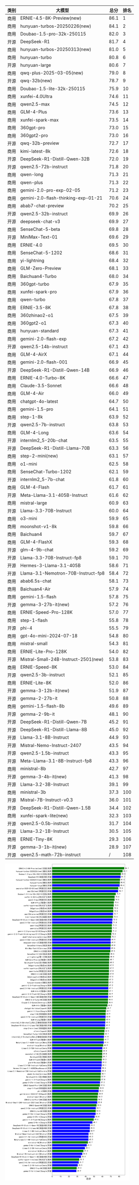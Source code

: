 
| 类别 | 大模型                         | 总分 | 排名 |
|-----|------------------------------|---------|----|
|商用|ERNIE-4.5-8K-Preview(new)|86.1|1|
|商用|hunyuan-turbos-20250226(new)|84.1|2|
|商用|Doubao-1.5-pro-32k-250115|82.0|3|
|开源|DeepSeek-R1|81.7|4|
|商用|hunyuan-turbos-20250313(new)|81.0|5|
|商用|hunyuan-turbo|80.8|6|
|开源|hunyuan-large|80.6|7|
|商用|qwq-plus-2025-03-05(new)|79.0|8|
|开源|qwq-32b(new)|78.7|9|
|商用|Doubao-1.5-lite-32k-250115|75.9|10|
|商用|xunfei-4.0Ultra|74.6|11|
|商用|qwen2.5-max|74.5|12|
|商用|GLM-4-Plus|73.6|13|
|商用|xunfei-spark-max|73.5|14|
|商用|360gpt-pro|73.0|15|
|商用|360gpt2-pro|73.0|16|
|开源|qwq-32b-preview|72.7|17|
|商用|kimi-latest-8k|72.6|18|
|开源|DeepSeek-R1-Distill-Qwen-32B|72.0|19|
|开源|qwen2.5-72b-instruct|71.8|20|
|商用|qwen-long|71.3|21|
|商用|qwen-plus|71.3|22|
|商用|gemini-2.0-pro-exp-02-05|71.2|23|
|商用|gemini-2.0-flash-thinking-exp-01-21|70.6|24|
|商用|abab7-chat-preview|70.2|25|
|开源|qwen2.5-32b-instruct|69.9|26|
|开源|deepseek-chat-v3|69.9|27|
|商用|SenseChat-5-beta|69.8|28|
|开源|MiniMax-Text-01|69.6|29|
|商用|ERNIE-4.0|69.5|30|
|商用|SenseChat-5-1202|68.6|31|
|商用|yi-lightning|68.4|32|
|商用|GLM-Zero-Preview|68.1|33|
|商用|Baichuan4-Turbo|68.0|34|
|商用|360gpt-turbo|67.9|35|
|商用|xunfei-spark-pro|67.9|36|
|商用|qwen-turbo|67.8|37|
|商用|ERNIE-3.5-8K|67.8|38|
|商用|360zhinao2-o1|67.5|39|
|商用|360gpt2-o1|67.3|40|
|商用|hunyuan-standard|67.3|41|
|商用|gemini-2.0-flash-exp|67.2|42|
|开源|qwen2.5-14b-instruct|67.1|43|
|商用|GLM-4-AirX|67.1|44|
|商用|gemini-2.0-flash-001|66.9|45|
|开源|DeepSeek-R1-Distill-Qwen-14B|66.9|46|
|商用|ERNIE-4.0-Turbo-8K|66.6|47|
|商用|Claude-3.5-Sonnet|66.6|48|
|商用|GLM-4-Air|66.0|49|
|商用|chatgpt-4o-latest|64.7|50|
|商用|gemini-1.5-pro|64.1|51|
|商用|step-1-8k|63.9|52|
|开源|qwen2.5-7b-instruct|63.8|53|
|商用|GLM-4-Long|63.6|54|
|开源|internlm2_5-20b-chat|63.5|55|
|开源|DeepSeek-R1-Distill-Llama-70B|63.3|56|
|商用|step-2-mini(new)|63.1|57|
|商用|o1-mini|62.5|58|
|商用|SenseChat-Turbo-1202|62.1|59|
|开源|internlm2_5-7b-chat|61.8|60|
|商用|GLM-4-Flash|61.7|61|
|开源|Meta-Llama-3.1-405B-Instruct|61.6|62|
|商用|mistral-large|60.9|63|
|开源|Llama-3.3-70B-Instruct|60.0|64|
|商用|o3-mini|59.9|65|
|商用|moonshot-v1-8k|59.8|66|
|商用|Baichuan4|59.7|67|
|商用|GLM-4-FlashX|59.3|68|
|开源|glm-4-9b-chat|59.2|69|
|开源|Llama-3.3-70B-Instruct-fp8|59.1|70|
|开源|Hermes-3-Llama-3.1-405B|58.6|71|
|开源|Llama-3.1-Nemotron-70B-Instruct-fp8|58.4|72|
|商用|abab6.5s-chat|58.1|73|
|商用|Baichuan4-Air|57.9|74|
|商用|gemini-1.5-flash|57.8|75|
|开源|gemma-3-27b-it(new)|57.2|76|
|商用|ERNIE-Speed-Pro-128K|57.0|77|
|商用|step-1-flash|55.8|78|
|开源|phi-4|55.5|79|
|商用|gpt-4o-mini-2024-07-18|54.8|80|
|商用|mistral-small|54.3|81|
|商用|ERNIE-Lite-Pro-128K|54.0|82|
|开源|Mistral-Small-24B-Instruct-2501(new)|53.8|83|
|商用|ERNIE-Speed-8K|53.0|84|
|开源|qwen2.5-3b-instruct|52.1|85|
|商用|ERNIE-Lite-8K|52.0|86|
|开源|gemma-3-12b-it(new)|51.9|87|
|开源|gemma-2-27b-it|50.8|88|
|商用|gemini-1.5-flash-8b|49.6|89|
|开源|gemma-2-9b-it|48.1|90|
|开源|DeepSeek-R1-Distill-Qwen-7B|45.2|91|
|开源|DeepSeek-R1-Distill-Llama-8B|45.0|92|
|开源|Llama-3.1-8B-Instruct|44.9|93|
|开源|Mistral-Nemo-Instruct-2407|43.5|94|
|开源|qwen2.5-1.5b-instruct|43.3|95|
|开源|Meta-Llama-3.1-8B-Instruct-fp8|43.3|96|
|商用|ministral-8b|42.7|97|
|开源|gemma-3-4b-it(new)|41.3|98|
|开源|Llama-3.2-3B-Instruct|39.1|99|
|商用|ministral-3b|37.3|100|
|开源|Mistral-7B-Instruct-v0.3|36.0|101|
|开源|DeepSeek-R1-Distill-Qwen-1.5B|34.4|102|
|商用|xunfei-spark-lite(new)|32.3|103|
|开源|qwen2.5-0.5b-instruct|31.7|104|
|开源|Llama-3.2-1B-Instruct|30.5|105|
|商用|ERNIE-Tiny-8K|29.3|106|
|开源|gemma-3-1b-it(new)|28.9|107|
|开源|qwen2.5-math-72b-instruct|/|108|


![lin](../pic/总分.png)
